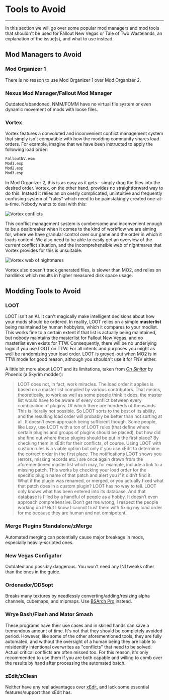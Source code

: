 ﻿# Tools to Avoid
---

In this section we will go over some popular mod managers and mod tools that shouldn't be used for
Fallout New Vegas or Tale of Two Wastelands, an explanation of the issue(s), and what to use instead.

## Mod Managers to Avoid

### Mod Organizer 1

There is no reason to use Mod Organizer 1 over Mod Organizer 2.

### Nexus Mod Manager/Fallout Mod Manager

Outdated/abandoned, NMM/FOMM have no virtual file system or even dynamic movement of mods with loose files.

### Vortex

Vortex features a convoluted and inconvenient conflict management system that simply isn't compatible
with how the modding community shares load orders. For example, imagine that we have been instructed 
to apply the following load order:

```txt showLineNumbers
FalloutNV.esm
Mod1.esp
Mod2.esp
Mod3.esp
```

In Mod Organizer 2, this is as easy as it gets - simply drag the files into the desired order.
Vortex, on the other hand, provides no  straightforward way to do this. Instead it relies an on overly
complicated, unintuitive and frequently confusing system of "rules" which need to be painstakingly 
created one-at-a-time. Nobody wants to deal with this:

![Vortex conflicts](https://media.discordapp.net/attachments/766115316333150290/1091117196534616284/image.png)


This conflict management system is cumbersome and inconvenient enough to be a dealbreaker when it comes 
to the kind of workflow we are aiming for, where we have granular control over our game and the order in
which it loads content. We also need to be able to easily get an overview of the current conflict situation,
and the incomprehensible web of nightmares that Vortex provides for this is unsuitable:

![Vortex web of nightmares](https://cdn.discordapp.com/attachments/267355049666019329/1084050657574658068/unknown.jpg)

Vortex also doesn't track generated files, is slower than MO2, and relies on hardlinks which results in higher
measured disk space usage.

## Modding Tools to Avoid

### LOOT

LOOT isn't an AI. It can't magically make intelligent decisions about how your mods should be ordered. In reality,
LOOT relies on a simple **masterlist** being maintained by human hobbyists, which it compares to your modlist. 
This works fine to a certain extent if that list is actually being maintained, but nobody maintains the masterlist 
for Fallout New Vegas, and no masterlist even exists for TTW. Consequently, there will be no underlying logic if you
use LOOT on TTW. For all intents and purposes you might as well be randomizing your load order. LOOT is greyed-out when
MO2 is in TTW mode for good reason, although you shouldn't use it for FNV either.

A little bit more about LOOT and its limitations, taken from 
*[On Sinitar](https://docs.google.com/document/d/1F1-6lF8dI4i2Zz8iT-bv_Ci1VO9MSU4MiSUrT5JqgHA/edit#)* by Phoenix (a Skyrim modder):
> LOOT does not, in fact, work miracles. The load order it applies is based on a master list compiled by various contributors. 
> That means, theoretically, to work as well as some people think it does, the master list would have to be aware of every conflict 
> between every combination of plugins. Of which there are hundreds of thousands. This is literally not possible.
> So LOOT sorts to the best of its ability, and the resulting load order will probably be better than not sorting at all. 
> It doesn’t even approach being sufficient though. Some people, like Lexy, use LOOT with a ton of LOOT rules (that define where 
> certain plugins and groups of plugins should be placed), but how did she find out where these plugins should be put in the first
> place? By checking them in xEdit for their conflicts, of course. Using LOOT with custom rules is a viable option but only if you
> use xEdit to determine the correct order in the first place.
> The notifications LOOT shows you (errors, missing records etc.) are once again drawn from the aforementioned master list which may,
> for example, include a link to a missing patch. This works by checking your load order for the specific plugin name of that patch 
> and alert you if it didn’t find it. What if the plugin was renamed, or merged, or you actually fixed what that patch does in a custom 
> plugin? LOOT has no way to tell. LOOT only knows what has been entered into its database. And that database is filled by a handful of 
> people as a hobby. It doesn’t even approach comprehensive. Don’t get me wrong, I respect the people working on it! But I know I cannot
> trust them with fixing my load order for me because they are human and not omnipotent.


### Merge Plugins Standalone/zMerge

Automated merging can potentially cause major breakage in mods, especially heavily-scripted ones.

### New Vegas Configator

Outdated and possibly dangerous. You won't need any INI tweaks other than the ones in the guide.

### Ordenador/DDSopt

Breaks many textures by needlessly converting/adding/resizing alpha channels, cubemaps, and mipmaps. Use
[BSArch Pro](https://www.nexusmods.com/fallout4/mods/63243) instead.

### Wrye Bash/Flash and Mator Smash

These programs have their use cases and in skilled hands can save a tremendous amount of time. It's not that they
should be completely avoided period. However, like some of the other aforementioned tools, they are fully automated, 
and without the oversight of a human being they are liable to misidentify intentional overwrites as "conflicts" that 
need to be solved. Actual critical conflicts are often missed too. For this reason, it's only recommended to use them
if you are both capable and willing to comb over the results by hand after processing the automated batch.

### zEdit/zClean

Neither have any real advantages over [xEdit](https://www.nexusmods.com/newvegas/mods/34703), and lack some essential
features/support than xEdit has.